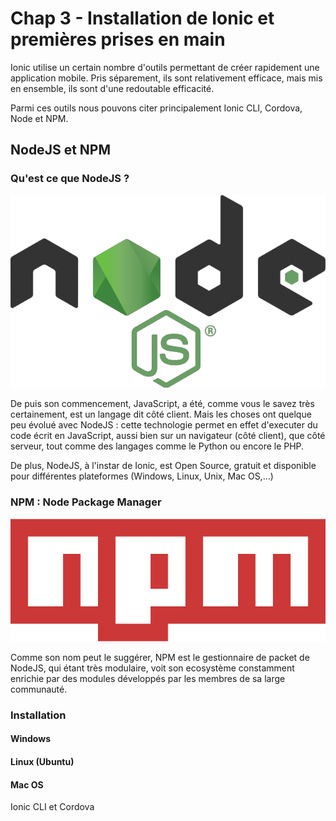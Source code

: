 # Chap 3 - Installation de Ionic et premières prises en main

Ionic utilise un certain nombre d'outils permettant de créer rapidement une application mobile. Pris séparement, ils sont relativement efficace, mais mis en ensemble, ils sont d'une redoutable efficacité.

Parmi ces outils nous pouvons citer principalement Ionic CLI, Cordova, Node et NPM.

## NodeJS et NPM

### Qu'est ce que NodeJS ?

![](/assets/1200px-Node.js_logo.svg.png)

De puis son commencement, JavaScript, a été, comme vous le savez très certainement, est un langage dit côté client. Mais les choses ont quelque peu évolué avec NodeJS : cette technologie permet en effet d'executer du code écrit en JavaScript, aussi bien sur un navigateur \(côté client\), que côté serveur, tout comme des langages comme le Python ou encore le PHP.

De plus, NodeJS, à l'instar de Ionic, est Open Source, gratuit et disponible pour différentes plateformes \(Windows, Linux, Unix, Mac OS,...\)

### NPM : Node Package Manager

![](/assets/npm.png)

Comme son nom peut le suggérer, NPM est le gestionnaire de packet de NodeJS, qui étant très modulaire, voit son ecosystème  constamment enrichie par des modules développés par les membres de sa large communauté.

### Installation

#### Windows

#### Linux \(Ubuntu\)

#### Mac OS

Ionic CLI et Cordova

